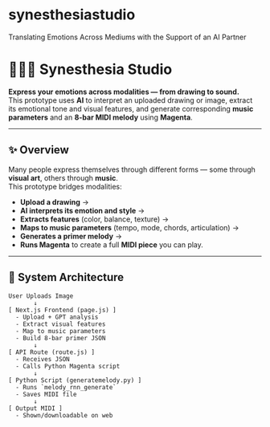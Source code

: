 # synesthesiastudio
Translating Emotions Across Mediums with the Support of an AI Partner

# 🎨🧠🎵 Synesthesia Studio
**Express your emotions across modalities — from drawing to sound.**  
This prototype uses **AI** to interpret an uploaded drawing or image, extract its emotional tone and visual features, and generate corresponding **music parameters** and an **8-bar MIDI melody** using **Magenta**.

---

## ✨ Overview

Many people express themselves through different forms — some through **visual art**, others through **music**.  
This prototype bridges modalities:  
- **Upload a drawing** →  
- **AI interprets its emotion and style** →  
- **Extracts features** (color, balance, texture) →  
- **Maps to music parameters** (tempo, mode, chords, articulation) →  
- **Generates a primer melody** →  
- **Runs Magenta** to create a full **MIDI piece** you can play.

---

## 🧠 System Architecture

```plaintext
User Uploads Image
       ↓
[ Next.js Frontend (page.js) ]
  - Upload + GPT analysis
  - Extract visual features
  - Map to music parameters
  - Build 8-bar primer JSON
       ↓
[ API Route (route.js) ]
  - Receives JSON
  - Calls Python Magenta script
       ↓
[ Python Script (generatemelody.py) ]
  - Runs `melody_rnn_generate`
  - Saves MIDI file
       ↓
[ Output MIDI ]
  - Shown/downloadable on web

